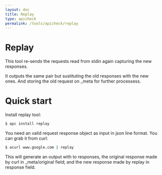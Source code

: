 ```yaml
---
layout: doc
title: Replay
type: apicheck
permalink: /tools/apicheck/replay
---
```


# Replay

This tool re-sends the requests read from stdin again capturing the new 
responses.

It outputs the same pair but sustituting the old responses with the new ones.
And storing the old request on _meta for further processess.

# Quick start

Install replay tool:

```bash
$ apc install replay
```

You need an valid request response object as input in json line format. You can
grab it from curl:

```bash
$ acurl www.google.com | replay
```

This will generate an output with to responses, the original response made by
curl in _meta/original field; and the new response made by replay in response
field.
